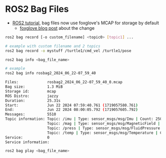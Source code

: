 # ROS2 Bag Files

- [ROS2 tutorial](https://docs.ros.org/en/jazzy/Tutorials/Beginner-CLI-Tools/Recording-And-Playing-Back-Data/Recording-And-Playing-Back-Data.html), bag files now use foxglove's MCAP for storage by default
  - [foxglove blog post](https://foxglove.dev/blog/mcap-as-the-ros2-default-bag-format) about the change 



```bash
ros2 bag record [-o custom_filename] <topic0> [topic1] ...

# example with custom filename and 2 topics
ros2 bag record -o mystuff /turtle1/cmd_vel /turtle1/pose
```
```bash
ros2 bag info <bag_file_name>

# example
ros2 bag info rosbag2_2024_06_22-07_59_40

Files:             rosbag2_2024_06_22-07_59_40_0.mcap
Bag size:          1.3 MiB
Storage id:        mcap
ROS Distro:        jazzy
Duration:          25.31s
Start:             Jun 22 2024 07:59:40.761 (1719057580.761)
End:               Jun 22 2024 08:00:05.792 (1719057605.792)
Messages:          5510
Topic information: Topic: /imu | Type: sensor_msgs/msg/Imu | Count: 2504 | Serialization Format: cdr
                   Topic: /mag | Type: sensor_msgs/msg/MagneticField | Count: 2504 | Serialization Format: cdr
                   Topic: /press | Type: sensor_msgs/msg/FluidPressure | Count: 251 | Serialization Format: cdr
                   Topic: /temp | Type: sensor_msgs/msg/Temperature | Count: 251 | Serialization Format: cdr
Service:           0
Service information:
```
```bash
ros2 bag play <bag_file_name>
```
